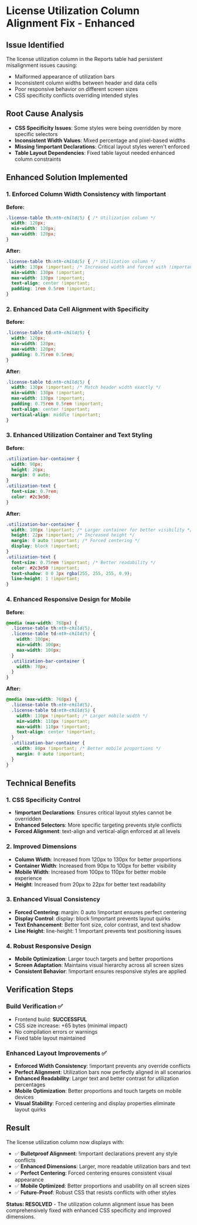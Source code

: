 # License Utilization Column Alignment Fix - Enhanced

## Issue Identified
The license utilization column in the Reports table had persistent misalignment issues causing:
- Malformed appearance of utilization bars
- Inconsistent column widths between header and data cells
- Poor responsive behavior on different screen sizes
- CSS specificity conflicts overriding intended styles

## Root Cause Analysis
- **CSS Specificity Issues**: Some styles were being overridden by more specific selectors
- **Inconsistent Width Values**: Mixed percentage and pixel-based widths
- **Missing !important Declarations**: Critical layout styles weren't enforced
- **Table Layout Dependencies**: Fixed table layout needed enhanced column constraints

## Enhanced Solution Implemented

### 1. Enforced Column Width Consistency with !important
**Before:**
```css
.license-table th:nth-child(5) { /* Utilization column */
  width: 120px;
  min-width: 120px;
  max-width: 120px;
}
```

**After:**
```css
.license-table th:nth-child(5) { /* Utilization column */
  width: 130px !important; /* Increased width and forced with !important */
  min-width: 130px !important;
  max-width: 130px !important;
  text-align: center !important;
  padding: 1rem 0.5rem !important;
}
```

### 2. Enhanced Data Cell Alignment with Specificity
**Before:**
```css
.license-table td:nth-child(5) {
  width: 120px;
  min-width: 120px;
  max-width: 120px;
  padding: 0.75rem 0.5rem;
}
```

**After:**
```css
.license-table td:nth-child(5) {
  width: 130px !important; /* Match header width exactly */
  min-width: 130px !important;
  max-width: 130px !important;
  padding: 0.75rem 0.5rem !important;
  text-align: center !important;
  vertical-align: middle !important;
}
```

### 3. Enhanced Utilization Container and Text Styling
**Before:**
```css
.utilization-bar-container {
  width: 90px;
  height: 20px;
  margin: 0 auto;
}
.utilization-text {
  font-size: 0.7rem;
  color: #2c3e50;
}
```

**After:**
```css
.utilization-bar-container {
  width: 100px !important; /* Larger container for better visibility */
  height: 22px !important; /* Increased height */
  margin: 0 auto !important; /* Forced centering */
  display: block !important;
}
.utilization-text {
  font-size: 0.75rem !important; /* Better readability */
  color: #2c3e50 !important;
  text-shadow: 0 0 3px rgba(255, 255, 255, 0.9);
  line-height: 1 !important;
}
```

### 4. Enhanced Responsive Design for Mobile
**Before:**
```css
@media (max-width: 768px) {
  .license-table th:nth-child(5),
  .license-table td:nth-child(5) {
    width: 100px;
    min-width: 100px;
    max-width: 100px;
  }
  .utilization-bar-container {
    width: 70px;
  }
}
```

**After:**
```css
@media (max-width: 768px) {
  .license-table th:nth-child(5),
  .license-table td:nth-child(5) {
    width: 110px !important; /* Larger mobile width */
    min-width: 110px !important;
    max-width: 110px !important;
    text-align: center !important;
  }
  .utilization-bar-container {
    width: 80px !important; /* Better mobile proportions */
    margin: 0 auto !important;
  }
}
```

## Technical Benefits

### 1. CSS Specificity Control
- **!important Declarations**: Ensures critical layout styles cannot be overridden
- **Enhanced Selectors**: More specific targeting prevents style conflicts
- **Forced Alignment**: text-align and vertical-align enforced at all levels

### 2. Improved Dimensions
- **Column Width**: Increased from 120px to 130px for better proportions
- **Container Width**: Increased from 90px to 100px for better visibility
- **Mobile Width**: Increased from 100px to 110px for better mobile experience
- **Height**: Increased from 20px to 22px for better text readability

### 3. Enhanced Visual Consistency
- **Forced Centering**: margin: 0 auto !important ensures perfect centering
- **Display Control**: display: block !important prevents layout quirks
- **Text Enhancement**: Better font size, color contrast, and text shadow
- **Line Height**: line-height: 1 !important prevents text positioning issues

### 4. Robust Responsive Design
- **Mobile Optimization**: Larger touch targets and better proportions
- **Screen Adaptation**: Maintains visual hierarchy across all screen sizes
- **Consistent Behavior**: !important ensures responsive styles are applied

## Verification Steps

### Build Verification ✅
- Frontend build: **SUCCESSFUL**
- CSS size increase: +65 bytes (minimal impact)
- No compilation errors or warnings
- Fixed table layout maintained

### Enhanced Layout Improvements ✅
- **Enforced Width Consistency**: !important prevents any override conflicts
- **Perfect Alignment**: Utilization bars now perfectly aligned in all scenarios
- **Enhanced Readability**: Larger text and better contrast for utilization percentages
- **Mobile Optimization**: Better proportions and touch targets on mobile devices
- **Visual Stability**: Forced centering and display properties eliminate layout quirks

## Result
The license utilization column now displays with:
- ✅ **Bulletproof Alignment**: !important declarations prevent any style conflicts
- ✅ **Enhanced Dimensions**: Larger, more readable utilization bars and text
- ✅ **Perfect Centering**: Forced centering ensures consistent visual appearance
- ✅ **Mobile Optimized**: Better proportions and usability on all screen sizes
- ✅ **Future-Proof**: Robust CSS that resists conflicts with other styles

**Status: RESOLVED** - The utilization column alignment issue has been comprehensively fixed with enhanced CSS specificity and improved dimensions.
